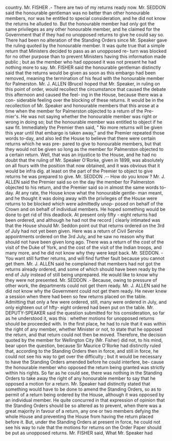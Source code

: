country. Mr. FISHER .- There are two of my returns ready now. Mr. SEDDON said the honourable gentleman was no better than other honourable members, nor was he entitled to special consideration, and he did not know the returns he alluded to. But the honourable member had only got the same privileges as any other honourable member, and he claimed for the Government that if they had no unopposed returns to give he could say so. There had been no alteration of the Standing Orders since Mr. Speaker gave the ruling quoted by the honourable member. It was quite true that a simple return that Ministers decided to pass as an unopposed re- turn was blocked for no other purpose than to prevent Ministers having this information made public ; but as the member who had opposed it was not present he had nothing more to say. Mr. FISHER said the honourable gentleman distinctly said that the returns would be given as soon as this embargo had been removed, meaning the termination of his feud with the honourable member for Palmerston. Mr. J. ALLEN (Bruce) hoped that Mr. Speaker, in ruling on this point of order, would recollect the circumstance that caused the debate this afternoon and caused the feel- ing in the House, because there was a con- siderable feeling over the blocking of these returns. It would be in the recollection of Mr. Speaker and honourable members that this arose at a time when the member for Palmerston objected to a return of the Pre- mier's. He was not saying whether the honourable member was right or wrong in doing so; but the honourable member was entitled to object if he saw fit. Immediately the Premier then said, " No more returns will be given this year until that embargo is taken away," and the Premier repeated those words to-day, and also led the House to believe that there were certain returns which he was pre- pared to give to honourable members, but that they would not be given so long as the member for Palmerston objected to a certain return. Well, that was an injustice to the House, and he had no doubt that the ruling of Mr. Speaker O'Rorke, given in 1899, was absolutely on all fours with the position that now obtained, and it was obvious that it would be infra dig. at least on the part of the Premier to object to give returns he was prepared to give. Mr. SEDDON .-- How do you know ? Mr. J. ALLEN said the Premier said so on the day the member for Palmerston objected to his return, and the Premier said so in almost the same words to-day. At any rate, the House know what the honourable gentle- man meant, and he thought it was doing away with the privileges of the House were returns to be blocked which were admittedly unop- posed on behalf of the Crown and on behalf of individual members. He hoped something would be done to get rid of this deadlock. At present only fifty - eight returns had been ordered, and although he had not the record | clearly intimated was that the House should Mr. Seddon point out that returns ordered on the 3rd of July had not yet been given. Here was a return of Civil Service appointments ordered on the 3rd July, and he saw no reason why that should not have been given long ago. There was a return of the cost of the visit of the Duke of York, and the cost of the visit of the Indian troops, and many more, and he did not know why they were kept back. Mr. SEDDON. - You want still further returns, and will find further fault because you cannot get them. Mr. J. ALLEN said he complained that members had not got the returns already ordered, and some of which should have been ready by the end of July instead of still being unprepared. He would like to know why they were not presented. Mr. SEDDON .- Because, owing to pressure of other work, the departments could not get them ready. Mr. J. ALLEN said he did not know why the Government could not get them ready. He never knew a session when there had been so few returns placed on the table. Admitting that only a few were ordered, still, many were ordered in July, and only eighteen out of hfty- eight ordered had been put on the table. Mr. DEPUTY-SPEAKER said the question submitted for his consideration, so far as he understood it, was this : whether motions for unopposed returns should be proceeded with. In the first place, he had to rule that it was within the right of any member, whether Minister or not, to state that he opposed the return, and that return could not then be moved. Therefore, the decision quoted by the member for Wellington City (Mr. Fisher) did not, to his mind, bear upon the question, because Sir Maurice O'Rorke had distinctly ruled that, according to the Standing Orders then in force, and still in force, he could not see his way to get over the difficulty ; but it would be necessary to have the Standing Orders amended before he could interfere, be- cause the honourable member who opposed the return being granted was strictly within his rights. So far as he could see, there was nothing in the Standing Orders to take away the right of any honourable member to say that he opposed a motion for a return. Mr. Speaker had distinctly stated that something would have to be done to amend the Standing Orders, so as to permit of a return being ordered by the House, although it was opposed by an individual member. He quite concurred in that expression of opinion that the Standing Orders should be so altered as to prevent, when there was a great majority in favour of a return, any one or two members defying the whole House and preventing the House from having the return placed before it. But, under the Standing Orders at present in force, he could not see his way to rule that the motions for returns on the Order Paper should be put as unopposed returns. Mr. FISHER said, What Mr. Speaker had 